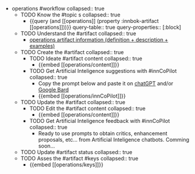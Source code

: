 
- operations #workflow
   collapsed:: true
  - TODO Know the #topic s
    collapsed:: true
    - {{query (and [[operations]] (property :innbok-artifact [[operations]]))}}
      query-table:: true
      query-properties:: [:block]
  - TODO Understand the #artifact
    collapsed:: true
    - [operations artifact information (definition + description + examples)](https://go.innbok.com/#/page/innBoK%2Foperations%2Finfo)
  - TODO Create the #artifact
     collapsed:: true
    - TODO Ideate #artifact content
      collapsed:: true
      - {{embed [[operations/content]]}}
    - TODO Get Artificial Inteligence suggestions with #innCoPilot
      collapsed:: true
      - Copy the prompt below and paste it on [chatGPT](https://chat.openai.com) and/or [Google Bard](https://bard.google.com/chat)
      - {{embed [[operations/innCoPilot]]}}
  - TODO Update the #artifact
    collapsed:: true
    - TODO Edit the #artifact content
     collapsed:: true
      - {{embed [[operations/content]]}}
    - TODO Get Artificial Inteligence feedback with #innCoPilot
      collapsed:: true
      - Ready to use prompts to obtain critics, enhancement proposals, etc... from Artificial Inteligence chatbots. Comming soon...
  - TODO Update #artifact status
    collapsed:: true
  - TODO Asses the #artifact #keys
    collapsed:: true
    - {{embed [[operations/keys]]}}



